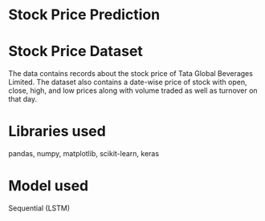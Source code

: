 # Stock Price Prediction
# Stock Price Dataset
The data contains records about the stock price of Tata Global Beverages Limited. The dataset also contains a date-wise price of stock with open, close, high, and low prices along with volume traded as well as turnover on that day.

# Libraries used
pandas, numpy, matplotlib, scikit-learn, keras

# Model used
Sequential (LSTM)
